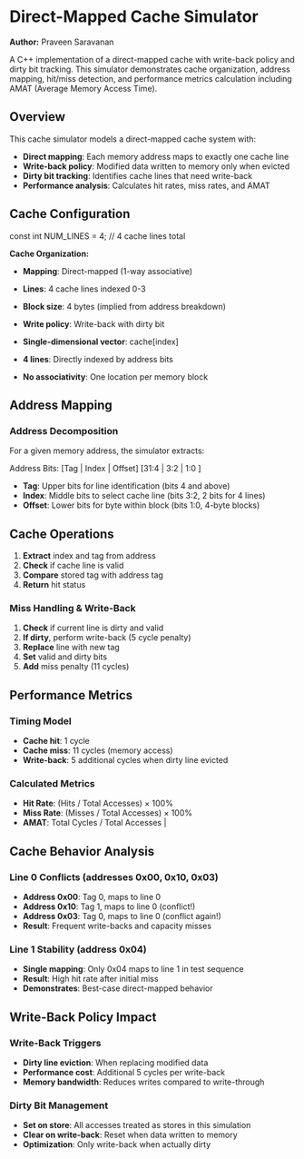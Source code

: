 # Direct-Mapped Cache Simulator
**Author:** Praveen Saravanan

A C++ implementation of a direct-mapped cache with write-back policy and dirty bit tracking. This simulator demonstrates cache organization, address mapping, hit/miss detection, and performance metrics calculation including AMAT (Average Memory Access Time).

## Overview

This cache simulator models a direct-mapped cache system with:
- **Direct mapping**: Each memory address maps to exactly one cache line
- **Write-back policy**: Modified data written to memory only when evicted
- **Dirty bit tracking**: Identifies cache lines that need write-back
- **Performance analysis**: Calculates hit rates, miss rates, and AMAT

## Cache Configuration

const int NUM_LINES = 4;        // 4 cache lines total

**Cache Organization:**
- **Mapping**: Direct-mapped (1-way associative)
- **Lines**: 4 cache lines indexed 0-3
- **Block size**: 4 bytes (implied from address breakdown)
- **Write policy**: Write-back with dirty bit


- **Single-dimensional vector**: cache[index]
- **4 lines**: Directly indexed by address bits
- **No associativity**: One location per memory block

## Address Mapping

### Address Decomposition
For a given memory address, the simulator extracts:

Address Bits: [Tag | Index | Offset]
             [31:4 | 3:2  | 1:0  ]

- **Tag**: Upper bits for line identification (bits 4 and above)
- **Index**: Middle bits to select cache line (bits 3:2, 2 bits for 4 lines)
- **Offset**: Lower bits for byte within block (bits 1:0, 4-byte blocks)

## Cache Operations

1. **Extract** index and tag from address
2. **Check** if cache line is valid
3. **Compare** stored tag with address tag
4. **Return** hit status

### Miss Handling & Write-Back
1. **Check** if current line is dirty and valid
2. **If dirty**, perform write-back (5 cycle penalty)
3. **Replace** line with new tag
4. **Set** valid and dirty bits
5. **Add** miss penalty (11 cycles)

## Performance Metrics
### Timing Model
- **Cache hit**: 1 cycle
- **Cache miss**: 11 cycles (memory access)
- **Write-back**: 5 additional cycles when dirty line evicted

### Calculated Metrics
- **Hit Rate**: (Hits / Total Accesses) × 100%
- **Miss Rate**: (Misses / Total Accesses) × 100%
- **AMAT**: Total Cycles / Total Accesses
|

## Cache Behavior Analysis
### Line 0 Conflicts (addresses 0x00, 0x10, 0x03)
- **Address 0x00**: Tag 0, maps to line 0
- **Address 0x10**: Tag 1, maps to line 0 (conflict!)
- **Address 0x03**: Tag 0, maps to line 0 (conflict again!)
- **Result**: Frequent write-backs and capacity misses

### Line 1 Stability (address 0x04)
- **Single mapping**: Only 0x04 maps to line 1 in test sequence
- **Result**: High hit rate after initial miss
- **Demonstrates**: Best-case direct-mapped behavior

## Write-Back Policy Impact

### Write-Back Triggers
- **Dirty line eviction**: When replacing modified data
- **Performance cost**: Additional 5 cycles per write-back
- **Memory bandwidth**: Reduces writes compared to write-through

### Dirty Bit Management
- **Set on store**: All accesses treated as stores in this simulation
- **Clear on write-back**: Reset when data written to memory
- **Optimization**: Only write-back when actually dirty
